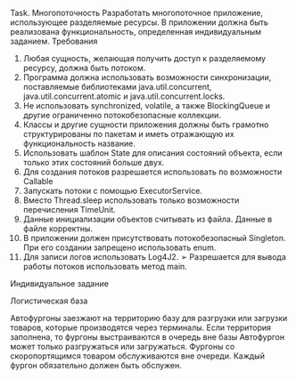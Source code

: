 Task. Многопоточность 
Разработать многопоточное приложение, использующее разделяемые ресурсы. В приложении должна быть реализована функциональность, определенная индивидуальным заданием. 
Требования  
1) Любая сущность, желающая получить доступ к разделяемому ресурсу, должна быть потоком. 
2) Программа должна использовать возможности синхронизации, поставляемые библиотеками java.util.concurrent, java.util.concurrent.atomic и java.util.concurrent.locks. 
3) Не использовать synchronized, volatile, а также BlockingQueue и другие ограниченно потокобезопасные коллекции. 
4) Классы и другие сущности приложения должны быть грамотно структурированы по пакетам и иметь отражающую их функциональность название. 
5) Использовать шаблон State для описания состояний объекта, если только этих состояний больше двух. 
6) Для создания потоков разрешается использовать по возможности Callable 
7) Запускать потоки с помощью ExecutorService.
8) Вместо Thread.sleep использовать только возможности перечисления TimeUnit. 
9) Данные инициализации объектов считывать из файла. Данные в файле корректны. 
10) В приложении должен присутствовать потокобезопасный Singleton. При его создании запрещено использовать enum. 
11) Для записи логов использовать Log4J2. ➢ Разрешается для вывода работы потоков использовать метод main.
   
Индивидуальное задание 

Логистическая база

Автофургоны заезжают на территорию базу для разгрузки или загрузки товаров, которые производятся через терминалы. Если территория заполнена, то фургоны выстраиваются в очередь вне базы Автофургон может только разгружаться или загружаться. Фургоны со скоропортящимся товаром обслуживаются вне очереди. Каждый фургон обязательно должен быть обслужен. 
